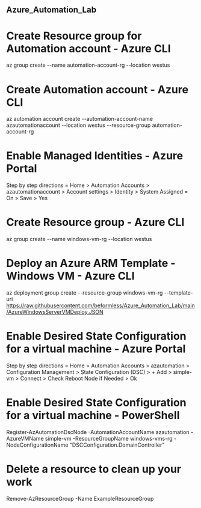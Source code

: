 ## Azure_Automation_Lab
 
# Create Resource group for Automation account - Azure CLI
az group create --name automation-account-rg --location westus

# Create Automation account - Azure CLI
az automation account create --automation-account-name azautomationaccount --location westus --resource-group automation-account-rg

# Enable Managed Identities - Azure Portal
Step by step directions =  Home > Automation Accounts > azautomationaccount > Account settings > Identity > System Assigned = On > Save > Yes

# Create Resource group - Azure CLI
az group create --name windows-vm-rg --location westus

# Deploy an Azure ARM Template - Windows VM - Azure CLI 
az deployment group create --resource-group windows-vm-rg --template-uri https://raw.githubusercontent.com/beformless/Azure_Automation_Lab/main/AzureWindowsServerVMDeploy.JSON

# Enable Desired State Configuration for a virtual machine - Azure Portal
Step by step directions = Home > Automation Accounts > azautomation > Configuration Management > State Configuration (DSC) > + Add > simple-vm > Connect > Check Reboot Node if Needed > Ok

# Enable Desired State Configuration for a virtual machine - PowerShell
Register-AzAutomationDscNode -AutomationAccountName azautomation -AzureVMName simple-vm -ResourceGroupName windows-vms-rg -NodeConfigurationName "DSCConfiguration.DomainController"

# Delete a resource to clean up your work
Remove-AzResourceGroup -Name ExampleResourceGroup